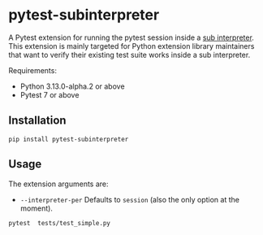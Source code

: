 # pytest-subinterpreter

A Pytest extension for running the pytest session inside a [sub interpreter](https://peps.python.org/554). This extension is mainly targeted for Python extension library maintainers that want to verify their existing test suite works inside a sub interpreter.

Requirements:

- Python 3.13.0-alpha.2 or above
- Pytest 7 or above

## Installation

```console
pip install pytest-subinterpreter
```

## Usage

The extension arguments are:

- `--interpreter-per` Defaults to `session` (also the only option at the moment).

```console
pytest  tests/test_simple.py 
```
